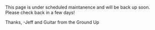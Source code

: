 This page is under scheduled maintanence and will be back up soon. Please check back in a few days!

Thanks, 
-Jeff and Guitar from the Ground Up
